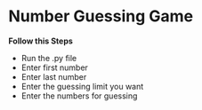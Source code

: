 # Number Guessing Game

__Follow this Steps__
* Run the .py file
* Enter first number
* Enter last number
* Enter the guessing limit you want
* Enter the numbers for guessing
